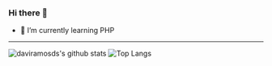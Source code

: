 ### Hi there 👋

- 🌱 I’m currently learning PHP

---

![daviramosds's github stats](https://github-readme-stats.vercel.app/api?username=ReneJunior19&show_icons=true&theme=dracula&hide_border=true) ![Top Langs](https://github-readme-stats.vercel.app/api/top-langs/?username=ReneJunior19&layout=compact&hide_border=true&theme=dracula) 
